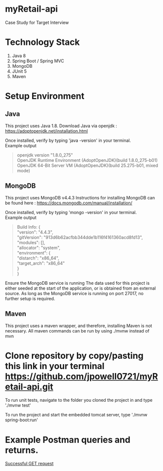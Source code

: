 # myRetail-api
Case Study for Target Interview

# Technology Stack
1. Java 8
2. Spring Boot / Spring MVC
3. MongoDB
4. JUnit 5
5. Maven

# Setup Environment
## Java
This project uses Java 1.8.
Download Java via openjdk : https://adoptopenjdk.net/installation.html

Once installed, verify by typing 'java -version' in your terminal.  
Example output 
>openjdk version "1.8.0_275"<br/>
>OpenJDK Runtime Environment (AdoptOpenJDK)(build 1.8.0_275-b01)<br>
>OpenJDK 64-Bit Server VM (AdoptOpenJDK)(build 25.275-b01, mixed mode)<br>


## MongoDB
This project uses MongoDB v4.4.3
Instructions for installing MongoDB can be found here : https://docs.mongodb.com/manual/installation/

Once installed, verify by typing 'mongo -version' in your terminal.  
Example output
>Build Info: {<br/>
>    "version": "4.4.3",<br/>
>    "gitVersion": "913d6b62acfbb344dde1b116f4161360acd8fd13",<br/>
>    "modules": [],<br/>
>    "allocator": "system",<br/>
>    "environment": {<br/>
>        "distarch": "x86_64",<br/>
>        "target_arch": "x86_64"<br/>
>    }<br/>
>}<br/>

Ensure the MongoDB service is running
The data used for this project is either seeded at the start of the application, or is obtained from an external source.  As long as the MongoDB service is running on port 27017, no further setup is required.

## Maven
This project uses a maven wrapper, and therefore, installing Maven is not necessary.  All maven commands can be run by using ./mvnw instead of mvn

# Clone repository by copy/pasting this link in your terminal https://github.com/jpowell0721/myRetail-api.git
To run unit tests, navigate to the folder you cloned the project in and type './mvnw test'

To run the project and start the embedded tomcat server, type './mvnw spring-boot:run'

# Example Postman queries and returns. 
[Successful GET request](images/get_success.png)


